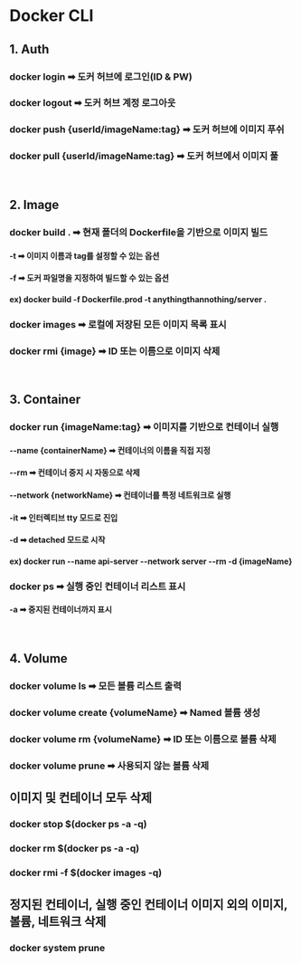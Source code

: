 # Docker CLI
## 1. Auth
### docker login ➡ 도커 허브에 로그인(ID & PW)
### docker logout ➡ 도커 허브 계정 로그아웃
### docker push {userId/imageName:tag} ➡ 도커 허브에 이미지 푸쉬
### docker pull {userId/imageName:tag} ➡ 도커 허브에서 이미지 풀

<br>

## 2. Image
### docker build . ➡ 현재 폴더의 Dockerfile을 기반으로 이미지 빌드
#### -t ➡ 이미지 이름과 tag를 설정할 수 있는 옵션
#### -f ➡ 도커 파일명을 지정하여 빌드할 수 있는 옵션
#### ex) docker build -f Dockerfile.prod -t anythingthannothing/server .
### docker images ➡ 로컬에 저장된 모든 이미지 목록 표시
### docker rmi {image} ➡ ID 또는 이름으로 이미지 삭제

<br>

## 3. Container
### docker run {imageName:tag} ➡ 이미지를 기반으로 컨테이너 실행
#### --name {containerName} ➡ 컨테이너의 이름을 직접 지정
#### --rm ➡ 컨테이너 중지 시 자동으로 삭제
#### --network {networkName} ➡ 컨테이너를 특정 네트워크로 실행
#### -it ➡ 인터렉티브 tty 모드로 진입
#### -d ➡ detached 모드로 시작
#### ex) docker run --name api-server --network server --rm -d {imageName}
### docker ps ➡ 실행 중인 컨테이너 리스트 표시
#### -a ➡ 중지된 컨테이너까지 표시

<br>

## 4. Volume
### docker volume ls ➡ 모든 볼륨 리스트 출력
### docker volume create {volumeName} ➡ Named 볼륨 생성
### docker volume rm {volumeName} ➡ ID 또는 이름으로 볼륨 삭제
### docker volume prune ➡ 사용되지 않는 볼륨 삭제

## 이미지 및 컨테이너 모두 삭제
### docker stop $(docker ps -a -q)
### docker rm $(docker ps -a -q)
### docker rmi -f $(docker images -q)

## 정지된 컨테이너, 실행 중인 컨테이너 이미지 외의 이미지, 볼륨, 네트워크 삭제
### docker system prune

<br>
